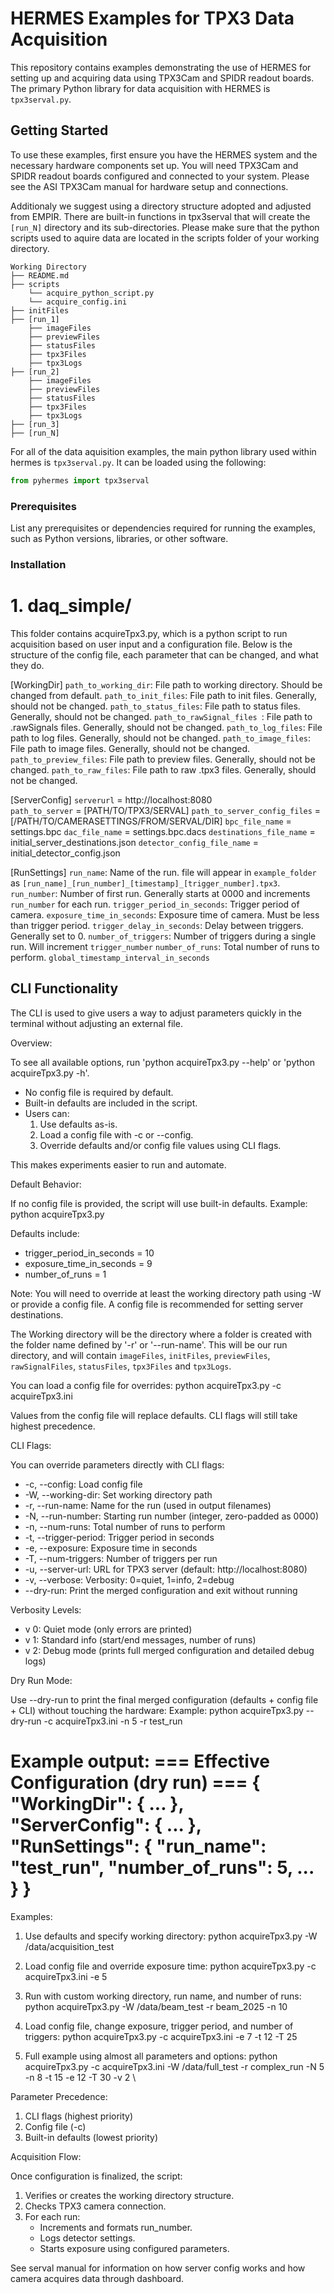 # HERMES Examples for TPX3 Data Acquisition

This repository contains examples demonstrating the use of HERMES for setting up and acquiring data using TPX3Cam and SPIDR readout boards. The primary Python library for data acquisition with HERMES is `tpx3serval.py`.

## Getting Started

To use these examples, first ensure you have the HERMES system and the necessary hardware components set up. You will need TPX3Cam and SPIDR readout boards configured and connected to your system. Please see the ASI TPX3Cam manual for hardware setup and connections. 

Additionaly we suggest using a directory structure adopted and adjusted from EMPIR. There are built-in functions in tpx3serval that will create the `[run_N]` directory and its sub-directories. Please make sure that the python scripts used to aquire data are located in the scripts folder of your working directory. 

```
Working Directory
├── README.md
├── scripts
    └── acquire_python_script.py
    └── acquire_config.ini
├── initFiles
├── [run_1]
    ├── imageFiles
    ├── previewFiles
    ├── statusFiles
    ├── tpx3Files
    ├── tpx3Logs
├── [run_2]
    ├── imageFiles
    ├── previewFiles
    ├── statusFiles
    ├── tpx3Files
    ├── tpx3Logs
├── [run_3]
├── [run_N]
```

For all of the data aquisition examples, the main python library used within hermes is `tpx3serval.py`. It can be loaded using the following:

```python
from pyhermes import tpx3serval
```

### Prerequisites

List any prerequisites or dependencies required for running the examples, such as Python versions, libraries, or other software.

### Installation

# 1. daq_simple/ #

This folder contains acquireTpx3.py, which is a python script to run acquisition based on user input and a configuration file. Below is the structure of the config file, each parameter that can be changed, and what they do. 

[WorkingDir]
`path_to_working_dir`: File path to working directory. Should be changed from default.
`path_to_init_files`: File path to init files. Generally, should not be changed. 
`path_to_status_files`: File path to status files. Generally, should not be changed. 
`path_to_rawSignal_files `: File path to .rawSignals files. Generally, should not be changed. 
`path_to_log_files`: File path to log files. Generally, should not be changed. 
`path_to_image_files`: File path to image files. Generally, should not be changed. 
`path_to_preview_files`: File path to preview files. Generally, should not be changed. 
`path_to_raw_files`: File path to raw .tpx3 files. Generally, should not be changed. 


[ServerConfig]
`serverurl` = http://localhost:8080      
`path_to_server` = [PATH/TO/TPX3/SERVAL]
`path_to_server_config_files` = [/PATH/TO/CAMERASETTINGS/FROM/SERVAL/DIR]
`bpc_file_name` = settings.bpc
`dac_file_name` = settings.bpc.dacs
`destinations_file_name` = initial_server_destinations.json
`detector_config_file_name` = initial_detector_config.json


[RunSettings]
`run_name`: Name of the run. file will appear in `example_folder` as `[run_name]_[run_number]_[timestamp]_[trigger_number].tpx3`.
`run_number`: Number of first run. Generally starts at 0000 and increments `run_number` for each run.
`trigger_period_in_seconds`: Trigger period of camera. 
`exposure_time_in_seconds`: Exposure time of camera. Must be less than trigger period. 
`trigger_delay_in_seconds`: Delay between triggers. Generally set to 0. 
`number_of_triggers`: Number of triggers during a single run. Will increment `trigger_number`
`number_of_runs`: Total number of runs to perform. 
`global_timestamp_interval_in_seconds`


## CLI Functionality

The CLI is used to give users a way to adjust parameters quickly in the terminal without adjusting an external file. 

Overview:

To see all available options, run 'python acquireTpx3.py --help' or 'python acquireTpx3.py -h'.


- No config file is required by default.  
- Built-in defaults are included in the script.  
- Users can:
  1. Use defaults as-is.
  2. Load a config file with -c or --config.
  3. Override defaults and/or config file values using CLI flags.

This makes experiments easier to run and automate.

Default Behavior:

If no config file is provided, the script will use built-in defaults.
Example:
python acquireTpx3.py

Defaults include:
- trigger_period_in_seconds = 10
- exposure_time_in_seconds = 9
- number_of_runs = 1

Note: You will need to override at least the working directory path using -W or provide a config file. A config file is recommended for setting server destinations. 

The Working directory will be the directory where a folder is created with the folder name defined by '-r' or '--run-name'. 
This will be our run directory, and will contain `imageFiles`, `initFiles`, `previewFiles`, `rawSignalFiles`, `statusFiles`, `tpx3Files` and `tpx3Logs`.


You can load a config file for overrides:
python acquireTpx3.py -c acquireTpx3.ini

Values from the config file will replace defaults.
CLI flags will still take highest precedence.

CLI Flags:

You can override parameters directly with CLI flags:

- -c, --config: Load config file  
- -W, --working-dir: Set working directory path  
- -r, --run-name: Name for the run (used in output filenames)  
- -N, --run-number: Starting run number (integer, zero-padded as 0000)  
- -n, --num-runs: Total number of runs to perform  
- -t, --trigger-period: Trigger period in seconds  
- -e, --exposure: Exposure time in seconds  
- -T, --num-triggers: Number of triggers per run  
- -u, --server-url: URL for TPX3 server (default: http://localhost:8080)  
- -v, --verbose: Verbosity: 0=quiet, 1=info, 2=debug  
- --dry-run: Print the merged configuration and exit without running  

Verbosity Levels:

- v 0: Quiet mode (only errors are printed)
- v 1: Standard info (start/end messages, number of runs)
- v 2: Debug mode (prints full merged configuration and detailed debug logs)


Dry Run Mode:

Use --dry-run to print the final merged configuration (defaults + config file + CLI) without touching the hardware:
Example:
python acquireTpx3.py --dry-run -c acquireTpx3.ini -n 5 -r test_run

Example output:
=== Effective Configuration (dry run) ===
{
  "WorkingDir": { ... },
  "ServerConfig": { ... },
  "RunSettings": {
    "run_name": "test_run",
    "number_of_runs": 5,
    ...
  }
}
=========================================

Examples:

1. Use defaults and specify working directory:
python acquireTpx3.py -W /data/acquisition_test


2. Load config file and override exposure time:
python acquireTpx3.py -c acquireTpx3.ini -e 5


3. Run with custom working directory, run name, and number of runs:
python acquireTpx3.py -W /data/beam_test -r beam_2025 -n 10


4. Load config file, change exposure, trigger period, and number of triggers:
python acquireTpx3.py -c acquireTpx3.ini -e 7 -t 12 -T 25


5. Full example using almost all parameters and options:
python acquireTpx3.py -c acquireTpx3.ini -W /data/full_test -r complex_run -N 5 -n 8 -t 15 -e 12 -T 30 -v 2 \


Parameter Precedence:

1. CLI flags (highest priority)
2. Config file (-c)
3. Built-in defaults (lowest priority)

Acquisition Flow:

Once configuration is finalized, the script:
1. Verifies or creates the working directory structure.
2. Checks TPX3 camera connection.
3. For each run:
   - Increments and formats run_number.
   - Logs detector settings.
   - Starts exposure using configured parameters.

See serval manual for information on how server config works and how camera acquires data through dashboard. 
